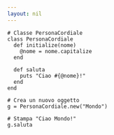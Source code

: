 ```yaml
---
layout: nil
---
```


    # Classe PersonaCordiale
    class PersonaCordiale
      def initialize(nome)
        @nome = nome.capitalize
      end
     
      def saluta
        puts "Ciao #{@nome}!"
      end
    end
     
    # Crea un nuovo oggetto
    g = PersonaCordiale.new("Mondo")
     
    # Stampa "Ciao Mondo!"
    g.saluta


